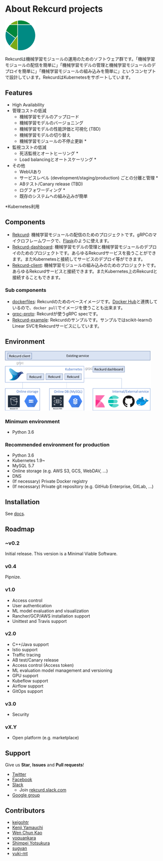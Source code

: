 # About Rekcurd projects
<img src="./docs/img/logo.png" width="100">

Rekcurdは機械学習モジュールの運用のためのソフトウェア群です。「機械学習モジュールの配信を簡単に」「機械学習モデルの管理と機械学習モジュールのデプロイを簡単に」「機械学習モジュールの組み込みを簡単に」というコンセプトで設計しています。RekcurdはKubernetesをサポートしています。


## Features
- High Availability
- 管理コストの低減
  - 機械学習モデルのアップロード
  - 機械学習モデルのバージョニング
  - 機械学習モデルの性能評価と可視化 (TBD)
  - 機械学習モデルの切り替え
  - 機械学習モジュールの不停止更新 *
- 監視コストの低減
  - 死活監視とオートヒーリング *
  - Load balancingとオートスケーリング *
- その他
  - WebUIあり
  - サービスレベル (development/staging/production) ごとの分離と管理 *
  - ABテスト/Canary release (TBD)
  - ログフォワーディング *
  - 既存のシステムへの組み込みが簡単

*Kubernetes利用


## Components
- [Rekcurd](https://github.com/rekcurd/rekcurd-python): 機械学習モジュールの配信のためのプロジェクトです。gRPCのマイクロフレームワークで、[Flask](http://flask.pocoo.org/)のように使えます。
- [Rekcurd-dashboard](https://github.com/rekcurd/dashboard): 機械学習モデルの管理と機械学習モジュールのデプロイのためのプロジェクトです。あらゆるRekcurdサービスを扱うことができます。またKubernetesと接続してサービスのデプロイ等ができます。
- [Rekcurd-client](https://github.com/rekcurd/python-client): 機械学習モジュールの組み込みのためのプロジェクトです。あらゆるRekcurdサービスと接続できます。またKubernetes上のRekcurdと接続することもできます。

### Sub components
- [dockerfiles](https://github.com/rekcurd/dockerfiles): Rekcurdのためのベースイメージです。[Docker Hub](https://hub.docker.com/r/rekcurd/rekcurd)と連携しているので、`docker pull`でイメージを使うことも出来ます。
- [grpc-proto](https://github.com/rekcurd/grpc-proto): Rekcurdが使うgRPC specです。
- [Rekcurd-example](https://github.com/rekcurd/rekcurd-example): Rekcurdのサンプルです。サンプルではscikit-learnのLinear SVCをRekcurdサービスにしています。


## Environment
<img src="./docs/img/architecture.png" width="480">

### Minimum environment
- Python 3.6

### Recommended environment for production
- Python 3.6
- Kubernetes 1.9~
- MySQL 5.7
- Online storage (e.g. AWS S3, GCS, WebDAV, ...)
- DNS
- (If necessary) Private Docker registry
- (If necessary) Private git repository (e.g. GitHub Enterprise, GitLab, ...)


## Installation
See [docs](./docs/).


## Roadmap
### ~v0.2
Initial release. This version is a Minimal Viable Software.

### v0.4
Pipnize.

### v1.0
- Access control
- User authentication
- ML model evaluation and visualization
- Rancher/GCP/AWS installation support
- Unittest and Travis support

### v2.0
- C++/Java support
- Istio support
- Traffic tracing
- AB test/Canary release
- Access control (Access token)
- ML evaluation model management and versioning
- GPU support
- Kubeflow support
- Airflow support
- GitOps support

### v3.0
- Security

### vX.Y
- Open platform (e.g. marketplace)


## Support
Give us **Star**, **Issues** and **Pull requests**!

- [Twitter](https://twitter.com/rekcurd)
- [Facebook](https://www.facebook.com/rekcurd/)
- [Slack](https://rekcurd.slack.com/)
  - Join [rekcurd.slack.com](https://join.slack.com/t/rekcurd/shared_invite/enQtNTA4NDU3ODAzMzgwLTVhNWYyMTUwOTQ2NGZjMzAzNzYzNTZlZDYzY2ViMjVlOWExY2EwYmRlMDhhMDE3ZmNlNGE2Nzk4NTYzZjAwOTM)
- [Google group](https://groups.google.com/forum/?hl=ja#!forum/rekcurd-dev)

## Contributors
- [keigohtr](https://github.com/keigohtr)
- [Kenji Yamauchi](https://github.com/yustoris)
- [Wen Chun Kao](https://github.com/jkw552403)
- [yoquankara](https://github.com/yoquankara)
- [Shimpei Yotsukura](https://github.com/shimpei-yotsukura)
- [sugyan](https://github.com/sugyan)
- [yuki-mt](https://github.com/yuki-mt)
